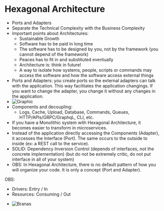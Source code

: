# Hexagonal Architecture

- Ports and Adapters
- Separate the Technical Complexity with the Business Complexity
- Important points about Architectures:
  * Sustainable Growth
  * Software has to be paid in long time
  * The software has to be designed by you, not by the framework (you cannot depend of the framework)
  * Peaces has to fit in and substituted eventually
  * Architecture is: think in future!
  * A way to isolate how systems, people, scripts or commands may access the software and how the software access external things
- Ports and Adapters: you create ports so the external adapters can talk with the application. This way facilitates the application changings. If you want to change the adapter, you change it without any changes in the application.
- ![Graphic](https://alistair.cockburn.us/wp-content/uploads/2018/02/Hexagonal-architecture-basic-1.gif)
- Components and decoupling:
  * Logs, Cache, Upload, Database, Commands, Queues, HTTP/APIs/GRPC/GraphqL, CLI, etc.
- If you have a Monolithic system with Hexagonal Architecture, it becomes easier to transform in microservices.
- Instead of the application directly accessing the Components (Adapter), it accesses the Interface (Port). The same occurs to the outside to inside (ex: a REST call to the service).
- SOLID: Dependency Inversion Control (depends of interfaces, not the concrete implementation) (but do not be extremely critic, do not put interface in all of your system)
- OBS: In Hexagonal Architecture, there is no default pattern of how you will organize your code. It is only a concept (Port and Adapter).

OBS:
 * Drivers: Entry / In
 * Resources: Consuming / Out

- ![Branas](https://github.com/fabiolnh/hexagonal-archtecture/blob/main/assets/Hexagonal-architecture-branas.png)
